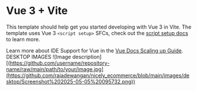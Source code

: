 # Vue 3 + Vite

This template should help get you started developing with Vue 3 in Vite. The template uses Vue 3 `<script setup>` SFCs, check out the [script setup docs](https://v3.vuejs.org/api/sfc-script-setup.html#sfc-script-setup) to learn more.

Learn more about IDE Support for Vue in the [Vue Docs Scaling up Guide](https://vuejs.org/guide/scaling-up/tooling.html#ide-support).
DESKTOP IMAGES
![Image description][(https://github.com/username/repository-name/raw/main/path/to/your/image.jpg](https://github.com/rajadewangan/nicely_ecommerce/blob/main/images/desktop/Screenshot%202025-05-05%20095732.png))
